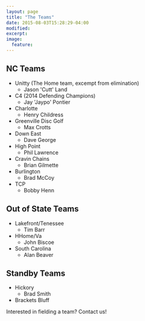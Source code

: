 ```yaml
---
layout: page
title: "The Teams"
date: 2015-08-03T15:28:29-04:00
modified:
excerpt:
image:
  feature:
---
```


## NC Teams

* Unitty (The Home team, excempt from elimination)
    + Jason 'Cutt' Land
* C4 (2014 Defending Champions)
    + Jay 'Jaypo' Pontier
* Charlotte
    + Henry Childress
* Greenville Disc Golf
    + Max Crotts
* Down East
    + Dave George
* High Point
    + Phil Lawrence
* Cravin Chains
    + Brian Gilmette
* Burlington
    + Brad McCoy
* TCP
    + Bobby Henn

## Out of State Teams

* Lakefront/Tenessee
    + Tim Barr
* HHome/Va
    + John Biscoe
* South Carolina
    + Alan Beaver

## Standby Teams
* Hickory
    + Brad Smith
* Brackets Bluff

Interested in fielding a team?  Contact us!
